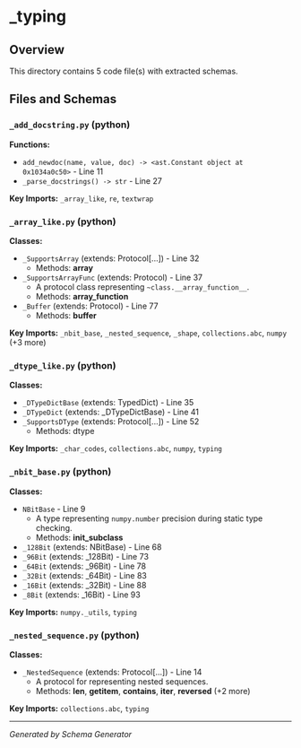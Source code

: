 # _typing

## Overview

This directory contains 5 code file(s) with extracted schemas.

## Files and Schemas

### `_add_docstring.py` (python)

**Functions:**
- `add_newdoc(name, value, doc) -> <ast.Constant object at 0x1034a0c50>` - Line 11
- `_parse_docstrings() -> str` - Line 27

**Key Imports:** `_array_like`, `re`, `textwrap`

### `_array_like.py` (python)

**Classes:**
- `_SupportsArray` (extends: Protocol[...]) - Line 32
  - Methods: __array__
- `_SupportsArrayFunc` (extends: Protocol) - Line 37
  - A protocol class representing `~class.__array_function__`.
  - Methods: __array_function__
- `_Buffer` (extends: Protocol) - Line 77
  - Methods: __buffer__

**Key Imports:** `_nbit_base`, `_nested_sequence`, `_shape`, `collections.abc`, `numpy` (+3 more)

### `_dtype_like.py` (python)

**Classes:**
- `_DTypeDictBase` (extends: TypedDict) - Line 35
- `_DTypeDict` (extends: _DTypeDictBase) - Line 41
- `_SupportsDType` (extends: Protocol[...]) - Line 52
  - Methods: dtype

**Key Imports:** `_char_codes`, `collections.abc`, `numpy`, `typing`

### `_nbit_base.py` (python)

**Classes:**
- `NBitBase` - Line 9
  - A type representing `numpy.number` precision during static type checking.
  - Methods: __init_subclass__
- `_128Bit` (extends: NBitBase) - Line 68
- `_96Bit` (extends: _128Bit) - Line 73
- `_64Bit` (extends: _96Bit) - Line 78
- `_32Bit` (extends: _64Bit) - Line 83
- `_16Bit` (extends: _32Bit) - Line 88
- `_8Bit` (extends: _16Bit) - Line 93

**Key Imports:** `numpy._utils`, `typing`

### `_nested_sequence.py` (python)

**Classes:**
- `_NestedSequence` (extends: Protocol[...]) - Line 14
  - A protocol for representing nested sequences.
  - Methods: __len__, __getitem__, __contains__, __iter__, __reversed__ (+2 more)

**Key Imports:** `collections.abc`, `typing`

---
*Generated by Schema Generator*